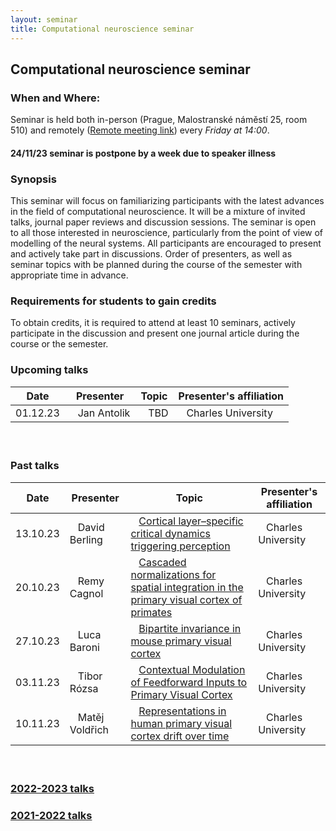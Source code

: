 ```yaml
---
layout: seminar
title: Computational neuroscience seminar
---
```


## Computational neuroscience seminar 

### When and Where: 

Seminar is held  both in-person (Prague, Malostranské náměstí 25, room 510) and remotely ([Remote meeting link](meet.google.com/yve-yqog-qst)) every *Friday at 14:00*.

#### 24/11/23 seminar is postpone by a week due to speaker illness

<!--The exact time slot is always determined in the first week of semester via online poll and will be posted here once determined.-->



### Synopsis

This seminar will focus on familiarizing participants with the latest advances in the field of computational neuroscience. It will be a mixture of invited talks, journal paper reviews and discussion sessions. The seminar is open to all those interested in neuroscience, particularly from the point of view of modelling of the neural systems.
All participants are encouraged to present and actively take part in discussions. Order of presenters, as well as seminar topics with be planned during the course of the semester with appropriate time in advance.

### Requirements for students to gain credits

To obtain credits, it is required to attend at least 10 seminars, actively participate in the discussion and present one journal article during the course or the semester.

### Upcoming talks


|Date| Presenter | Topic  |  Presenter's affiliation |
|-------|---------------------------------|----|----|
|01.12.23 | &nbsp;&nbsp; Jan Antolik | &nbsp;&nbsp; TBD | &nbsp;&nbsp; Charles University  |



#### &nbsp;

### Past talks

|Date| Presenter |Topic  | Presenter's affiliation |
|----|---------- |------|-------------------------|
|13.10.23 | &nbsp;&nbsp; David Berling | &nbsp;&nbsp; [Cortical layer–specific critical dynamics triggering perception](https://doi.org/10.1126/science.aaw5202) | &nbsp;&nbsp; Charles University  |
|20.10.23 | &nbsp;&nbsp; Remy Cagnol | &nbsp;&nbsp; [Cascaded normalizations for spatial integration in the primary visual cortex of primates](https://www.sciencedirect.com/science/article/pii/S2211124722010385) | &nbsp;&nbsp; Charles University  |
|27.10.23 | &nbsp;&nbsp; Luca Baroni | &nbsp;&nbsp; [Bipartite invariance in mouse primary visual cortex](https://www.biorxiv.org/content/10.1101/2023.03.15.532836v1.full.pdf) | &nbsp;&nbsp; Charles University  |
|03.11.23 | &nbsp;&nbsp; Tibor  Rózsa | &nbsp;&nbsp; [Contextual Modulation of Feedforward Inputs to Primary Visual Cortex](https://www.frontiersin.org/articles/10.3389/fnsys.2022.818633/full) | &nbsp;&nbsp; Charles University  |
|10.11.23 | &nbsp;&nbsp; Matěj Voldřich | &nbsp;&nbsp; [Representations in human primary visual cortex drift over time](https://www.nature.com/articles/s41467-023-40144-w) | &nbsp;&nbsp; Charles University  |


#### &nbsp;

### [2022-2023 talks](./compneuroseminar2022.html)
### [2021-2022 talks](./compneuroseminar2021.html)
